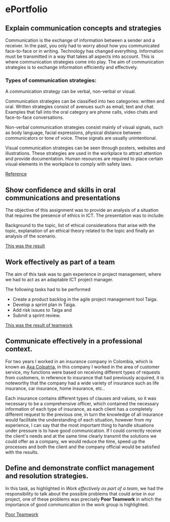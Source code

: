# ePortfolio

## Explain communication concepts and strategies
Communication is the exchange of information between a sender and a receiver. In the past, you only had to worry about how you communicated face-to-face or in writing. 
Technology has changed everything. Information must be transmitted in a way that takes all aspects into account. This is where communication strategies come into play. 
The aim of communication strategies is to exchange information efficiently and effectively.

### Types of communication strategies:

A communication strategy can be verbal, non-verbal or visual. 

Communication strategies can be classified into two categories: written and oral. Written strategies consist of avenues such as email, text and chat. Examples that 
fall into the oral category are phone calls, video chats and face-to-face conversations.

Non-verbal communication strategies consist mainly of visual signals, such as body language, facial expressions, physical distance between communicators or tone of 
voice. These signals are usually unintentional.

Visual communication strategies can be seen through posters, websites and illustrations. These strategies are used in the workplace to attract attention and provide 
documentation. Human resources are required to place certain visual elements in the workplace to comply with safety laws.

[Reference](https://study.com/academy/lesson/what-are-communication-strategies-definition-types-examples.html)

## Show confidence and skills in oral communications and presentations

The objective of this assignment was to provide an analysis of a situation that requires the presence of ethics in ICT. 
The presentation was to include:

Background to the topic, list of ethical considerations that arise with the topic, explanation of an ethical theory related to the topic and finally an analysis of the 
scenario. 

[This was the result](evidence2.mp4)

## Work effectively as part of a team

The aim of this task was to gain experience in project management, where we had to act as an adaptable ICT project manager. 

The following tasks had to be performed
- Create a product backlog in the agile project management tool Taiga.
- Develop a sprint plan in Taiga.
- Add risk issues to Taiga and
- Submit a sprint review.

[This was the result of teamwork](evidence3.mp4)

## Communicate effectively in a professional context.

For two years I worked in an insurance company in Colombia, which is known as [Axa Colpatria](https://www.axacolpatria.co/portal/), in this company I worked in the area of customer service, 
my functions were based on receiving different types of requests from customers, in reference to insurance that had previously acquired, it is noteworthy that the company had a wide variety of insurance such as life insurance, car insurance, home insurance, etc..


Each insurance contains different types of clauses and values, so it was necessary to be a comprehensive officer, which contained the necessary information of each 
type of insurance, as each client has a completely different request to the previous one, in turn the knowledge of all insurance would facilitate the understanding of 
each situation, however from my experience, I can say that the most important thing to handle situations under pressure is to have good communication. If I could 
correctly receive the client's needs and at the same time clearly transmit the solutions we could offer as a company, we would reduce the time, speed up the processes
and both the client and the company official would be satisfied with the results.

## Define and demonstrate conflict management and resolution strategies.

In this task, as highlighted in *Work effectively as part of a team*, we had the responsibility to talk about the possible problems that could arise in our project, one 
of these problems was precisely **Poor Teamwork** in which the importance of good communication in the work group is highlighted.

[Poor Teamwork](evidence5.mp4)


